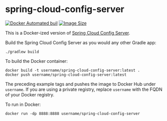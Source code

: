 # spring-cloud-config-server

[![Docker Automated buil](https://img.shields.io/docker/automated/bschalme/spring-cloud-config-server.svg?style=flat-square)](https://hub.docker.com/r/bschalme/spring-cloud-config-server/builds/)
[![Image Size](https://images.microbadger.com/badges/image/bschalme/spring-cloud-config-server.svg)](https://microbadger.com/images/bschalme/spring-cloud-config-server)

This is a Docker-ized version of [Spring Cloud Config Server](https://cloud.spring.io/spring-cloud-static/Edgware.SR3/multi/multi__spring_cloud_config_server.html).

Build the Spring Cloud Config Server as you would any other Gradle app:

```
./gradlew build
```

To build the Docker container:

```
docker build -t username/spring-cloud-config-server:latest .
docker push username/spring-cloud-config-server:latest
```

The preceding example tags and pushes the image to Docker Hub under `username`. If you are using a private registry, 
replace `username` with the FQDN of your Docker registry.

To run in Docker:

```
docker run -dp 8888:8888 username/spring-cloud-config-server
```
